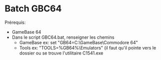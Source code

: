 # Batch GBC64

Prérequis: 
- GameBase 64
- Dans le script GBC64.bat, renseigner les chemins
    - GameBase  ex: set "GB64=C:\GameBase\Commodore 64"
    - Tools     ex: "TOOLS=%GB64%\Emulators" (il faut qu'il pointe vers le dossier ou se trouve l'utilitaire C1541.exe
